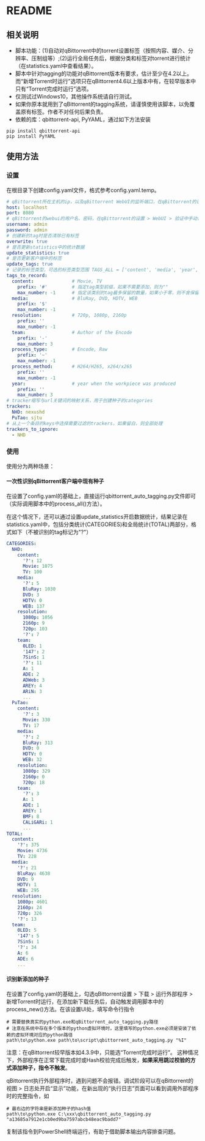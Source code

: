 # README

## 相关说明

* 脚本功能：(1)自动对qBittorrent中的torrent设置标签（按照内容、媒介、分辨率、压制组等）;(2)运行全局任务后，根据分类和标签对torrent进行统计（在statistics.yaml中查看结果）。
* 脚本中针对tagging的功能对qBittorrent版本有要求，估计至少在4.2以上。而“新增Torrent时运行”选项只在qBittorrent4.6以上版本中有，在较早版本中只有“Torrent完成时运行”选项。
* 仅测试过Windows10，其他操作系统请自行测试。
* 如果你原本就用到了qBittorrent的tagging系统，请谨慎使用该脚本，以免覆盖原有标签。作者不对任何后果负责。
* 依赖的库：qbittorrent-api, PyYAML，通过如下方法安装

```shell
pip install qbittorrent-api
pip install PyYAML
```

## 使用方法

### 设置

在根目录下创建config.yaml文件，格式参考config.yaml.temp。

```yaml
# qBittorrent所在主机的ip，以及qBittorrent WebUI的监听端口，在qBittorrent的设置 > WebUI中设置
host: localhost
port: 8080
# qBittorrent的webui的用户名、密码，在qBittorrent的设置 > WebUI > 验证中手动设置用户名和密码后，才能远程登陆，默认密码不一定能用
username: admin
password: admin
# 创建新的tag时是否清除已有标签
overwrite: true
# 是否更新statistics中的统计数据
update_statistics: true
# 是否更新客户端中的标签
update_tags: true
# 记录的标签类型，可选的标签类型范围 TAGS_ALL = ['content', 'media', 'year', 'resolution', 'process_method', 'process_type', 'team']
tags_to_record:
  content:              # Movie, TV
    prefix: '#'         # 指定tag类型前缀，如果不需要添加，则为""
    max_number: -1      # 指定该类别的tag最多保留的数量，如果小于零，则不舍保留上限
  media:                # BluRay, DVD, HDTV, WEB
    prefix: '$'
    max_number: -1
  resolution:           # 720p, 1080p, 2160p 
    prefix: ''
    max_number: -1
  team:                 # Author of the Encode
    prefix: '-'
    max_number: 3
  process_type:         # Encode, Raw
    prefix: '~'
    max_number: -1
  process_method:       # H264/H265, x264/x265
    prefix: ''
    max_number: -1
  year:                 # year when the workpiece was produced
    prefix: ''
    max_number: 3
# tracker缩写与url关键词的映射关系，用于创建种子的categories
trackers:
  NHD: nexushd
  PuTao: sjtu
# 从上一个条目的keys中选择需要过滤的trackers，如果留白，则全部处理
trackers_to_ignore:
  - NHD
```

### 使用

使用分为两种场景：

#### 一次性识别qBittorrent客户端中现有种子

在设置了config.yaml的基础上，直接运行qbittorrent_auto_tagging.py文件即可（实际调用脚本中的process_all()方法）。

在这个情况下，还可以通过设置update_statistics开启数据统计，结果记录在statistics.yaml中，包括分类统计(CATEGORIES)和全局统计(TOTAL)两部分，格式如下（不被识别的tag标记为"?"）

```yaml
CATEGORIES:
  NHD:
    content:
      '?': 12
      Movie: 1075
      TV: 100
    media:
      '?': 5
      BluRay: 1030
      DVD: 3
      HDTV: 0
      WEB: 137
    resolution:
      1080p: 1056
      2160p: 9
      720p: 103
      '?': 7
    team:
      0LED: 1
      '147': 2
      7SinS: 1
      '?': 11
      A: 1
      ADE: 2
      ADWeb: 3
      AREY: 4
      ARiN: 3
      ...
  PuTao:
    content:
      '?': 3
      Movie: 330
      TV: 17
    media:
      '?': 2
      BluRay: 313
      DVD: 0
      HDTV: 0
      WEB: 32
    resolution:
      1080p: 329
      2160p: 0
      720p: 18
    team:
      '?': 3
      A: 1
      ADE: 1
      AREY: 1
      BMF: 8
      CALiGARi: 1
      ...
TOTAL:
  content:
    '?': 375
    Movie: 4736
    TV: 228
  media:
    '?': 21
    BluRay: 4638
    DVD: 9
    HDTV: 1
    WEB: 295
  resolution:
    1080p: 4601
    2160p: 24
    720p: 326
    '?': 13
  team:
    0LED: 5
    '147': 5
    7SinS: 1
    '?': 34
    A: 6
    ADE: 6
    ...
```

#### 识别新添加的种子

在设置了config.yaml的基础上，勾选qBittorrent设置 > 下载 > 运行外部程序 > 新增Torrent时运行，在添加新下载任务后，自动触发调用脚本中的process_new()方法。在该设置UI处，填写命令行指令

```shell
# 需要替换真实的python.exe和qBittorrent_auto_tagging.py路径
# 注意在系统中存在多个版本的python虚拟环境时，这里填写的python.exe必须是安装了依赖的虚拟环境对应的python路径
path\to\python.exe path\to\script\qbittorrent_auto_tagging.py "%I"
```

注意：在qBittorrent较早版本如4.3.9中，只能选“Torrent完成时运行”。 这种情况下，外部程序在正常下载完成时或Hash校验完成后触发，**如果采用跳过校验的方式添加种子，指令不触发**。

qBittorrent执行外部程序时，遇到问题不会报错。调试阶段可以在qBittorrent的视图 > 日志处开启“显示”功能，在新出现的“执行日志”页面可以看到调用外部程序时的完整指令，如

```shell
# 最右边的字符串是新添加种子的hash值
path\to\python.exe C:\xxx\qbittorrent_auto_tagging.py "a13685a7912e1cb0ed9ba7597abcb48eac9badd7"
```

复制该指令到PowerShell终端运行，有助于借助脚本输出内容排查问题。
